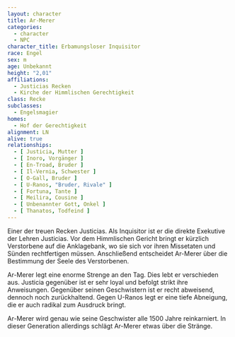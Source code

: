```yaml
---
layout: character
title: Ar-Merer
categories:
  - character
  - NPC
character_title: Erbamungsloser Inquisitor
race: Engel
sex: m
age: Unbekannt
height: "2,01"
affiliations:
  - Justicias Recken
  - Kirche der Himmlischen Gerechtigkeit
class: Recke
subclasses:
  - Engelsmagier
homes:
  - Hof der Gerechtigkeit
alignment: LN
alive: true
relationships:
  - [ Justicia, Mutter ]
  - [ Inoro, Vorgänger ]
  - [ En-Troad, Bruder ]
  - [ Il-Vernia, Schwester ]
  - [ O-Gall, Bruder ]
  - [ U-Ranos, "Bruder, Rivale" ]
  - [ Fortuna, Tante ]
  - [ Meilira, Cousine ]
  - [ Unbenannter Gott, Onkel ]
  - [ Thanatos, Todfeind ]
---
```


Einer der treuen Recken Justicias. Als Inquisitor ist er die direkte Exekutive der Lehren Justicias. Vor dem Himmlischen
Gericht bringt er kürzlich Verstorbene auf die Anklagebank, wo sie sich vor ihren Missetaten und Sünden rechtfertigen
müssen. Anschließend entscheidet Ar-Merer über die Bestimmung der Seele des Verstorbenen.

Ar-Merer legt eine enorme Strenge an den Tag. Dies lebt er verschieden aus. Justicia gegenüber ist er sehr loyal und
befolgt strikt ihre Anweisungen. Gegenüber seinen Geschwistern ist er recht abweisend, dennoch noch zurückhaltend. Gegen
U-Ranos legt er eine tiefe Abneigung, die er auch radikal zum Ausdruck bringt.

Ar-Merer wird genau wie seine Geschwister alle 1500 Jahre reinkarniert. In dieser Generation allerdings schlägt Ar-Merer
etwas über die Stränge.